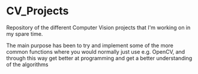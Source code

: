 # CV_Projects
Repository of the different Computer Vision projects that I'm working on in my spare time.

The main purpose has been to try and implement some of the more common functions where you would normally just use e.g. OpenCV, and through this way get better at programming and get a better understanding of the algorithms
